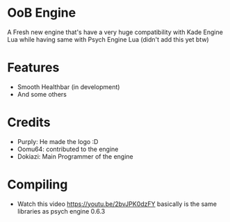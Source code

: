 # OoB Engine
A Fresh new engine that's have a very huge compatibility with Kade Engine Lua while having same with Psych Engine Lua (didn't add this yet btw)
# Features
* Smooth Healthbar (in development)
* And some others
# Credits
* Purply: He made the logo :D
* Oomu64: contributed to the engine
* Dokiazi: Main Programmer of the engine
# Compiling
* Watch this video https://youtu.be/2bvJPK0dzFY basically is the same libraries as psych engine 0.6.3
